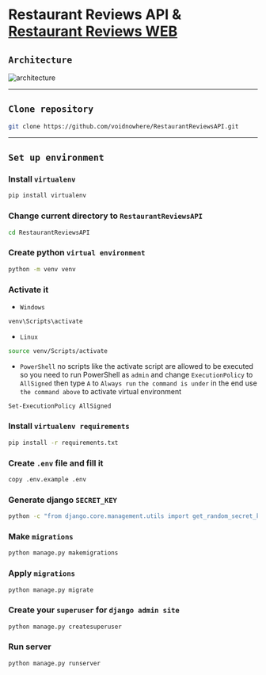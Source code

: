 # Restaurant Reviews API & [Restaurant Reviews WEB](https://github.com/voidnowhere/RestaurantReviewsWEB)

## `Architecture`

![architecture](https://user-images.githubusercontent.com/79842485/236669654-f579c87c-83f5-4655-948f-a0e437a426d6.png)

<hr>

## `Clone repository`
```bash
git clone https://github.com/voidnowhere/RestaurantReviewsAPI.git
```

<hr>

## `Set up environment`
### Install `virtualenv`
```bash
pip install virtualenv
```
### Change current directory to `RestaurantReviewsAPI`
```bash
cd RestaurantReviewsAPI
```
### Create python `virtual environment`
```bash
python -m venv venv
```
### Activate it
- `Windows`
```bash
venv\Scripts\activate
```
- `Linux`
```bash
source venv/Scripts/activate
```
- `PowerShell`
no scripts like the activate script are allowed to be executed so you need to run PowerShell as `admin` and change `ExecutionPolicy` to `AllSigned` then type `A` to `Always run` `the command is under` in the end use `the command above` to activate virtual environment
```bash
Set-ExecutionPolicy AllSigned
```
### Install `virtualenv requirements`
```bash
pip install -r requirements.txt
```
### Create `.env` file and fill it
```bash
copy .env.example .env
```
### Generate django `SECRET_KEY`
```bash
python -c "from django.core.management.utils import get_random_secret_key; print(get_random_secret_key())"
```
### Make `migrations`
```bash
python manage.py makemigrations
```
### Apply `migrations`
```bash
python manage.py migrate
```
### Create your `superuser` for `django admin site`
```bash
python manage.py createsuperuser
```
### Run server
```bash
python manage.py runserver
```
